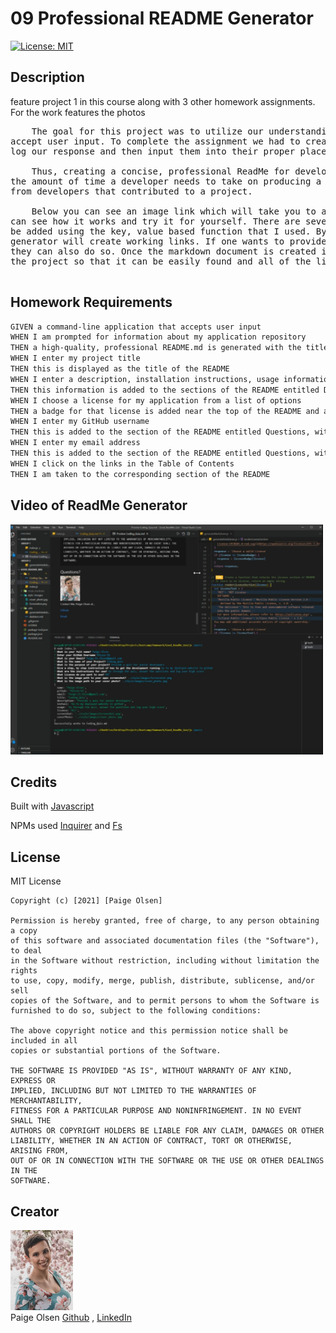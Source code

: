 # 09 Professional README Generator
[![License: MIT](https://img.shields.io/badge/License-MIT-yellow.svg)](https://opensource.org/licenses/MIT)

## Description
feature project 1 in this course along with 3 other homework assignments. For the work features the photos 
<pre>
	The goal for this project was to utilize our understanding of node and command line applications which 
accept user input. To complete the assignment we had to create a number of command line prompts which would
log our response and then input them into their proper place within a markdown skeleton using Javascript.

	Thus, creating a concise, professional ReadMe for developers to use. This app is designed to decrease
the amount of time a developer needs to take on producing a readme and can also be used to get responses 
from developers that contributed to a project.

	Below you can see an image link which will take you to a video walkthrough of the ReadMe generator so you 
can see how it works and try it for yourself. There are several licenses to choose from and more can easily 
be added using the key, value based function that I used. By giving your Github username and email the 
generator will create working links. If one wants to provide a personal photo and screenshot of their app
they can also do so. Once the markdown document is created it will be named based off the title you gave 
the project so that it can be easily found and all of the links within the table of contents work.

</pre>

## Homework Requirements

```md
GIVEN a command-line application that accepts user input
WHEN I am prompted for information about my application repository
THEN a high-quality, professional README.md is generated with the title of my project and sections entitled Description, Table of Contents, Installation, Usage, License, Contributing, Tests, and Questions
WHEN I enter my project title
THEN this is displayed as the title of the README
WHEN I enter a description, installation instructions, usage information, contribution guidelines, and test instructions
THEN this information is added to the sections of the README entitled Description, Installation, Usage, Contributing, and Tests
WHEN I choose a license for my application from a list of options
THEN a badge for that license is added near the top of the README and a notice is added to the section of the README entitled License that explains which license the application is covered under
WHEN I enter my GitHub username
THEN this is added to the section of the README entitled Questions, with a link to my GitHub profile
WHEN I enter my email address
THEN this is added to the section of the README entitled Questions, with instructions on how to reach me with additional questions
WHEN I click on the links in the Table of Contents
THEN I am taken to the corresponding section of the README
```

## Video of ReadMe Generator

<a href="https://drive.google.com/file/d/1fa_SsJXRPOx71Fzyj10yORrm9J1CvMuF/view?usp=sharing" title="Walk-Through"><img src="./style/images/readme_ss.png" alt="ReadMe Generator Walk Through" width="500px"/></a>

## Credits
Built with [Javascript](https://www.javascript.com/)

NPMs used [Inquirer](https://www.npmjs.com/package/inquirer) and [Fs](https://www.npmjs.com/package/file-system)

## License

MIT License

    Copyright (c) [2021] [Paige Olsen]
    
    Permission is hereby granted, free of charge, to any person obtaining a copy
    of this software and associated documentation files (the "Software"), to deal
    in the Software without restriction, including without limitation the rights
    to use, copy, modify, merge, publish, distribute, sublicense, and/or sell
    copies of the Software, and to permit persons to whom the Software is
    furnished to do so, subject to the following conditions:
    
    The above copyright notice and this permission notice shall be included in all
    copies or substantial portions of the Software.
    
    THE SOFTWARE IS PROVIDED "AS IS", WITHOUT WARRANTY OF ANY KIND, EXPRESS OR
    IMPLIED, INCLUDING BUT NOT LIMITED TO THE WARRANTIES OF MERCHANTABILITY,
    FITNESS FOR A PARTICULAR PURPOSE AND NONINFRINGEMENT. IN NO EVENT SHALL THE
    AUTHORS OR COPYRIGHT HOLDERS BE LIABLE FOR ANY CLAIM, DAMAGES OR OTHER
    LIABILITY, WHETHER IN AN ACTION OF CONTRACT, TORT OR OTHERWISE, ARISING FROM,
    OUT OF OR IN CONNECTION WITH THE SOFTWARE OR THE USE OR OTHER DEALINGS IN THE
    SOFTWARE.

## Creator

<img src="./style/images/cover_photo.jpg" width="100px"> <br>
Paige Olsen
[Github](https://github.com/POlsen-92) ,
[LinkedIn](https://www.linkedin.com/in/paige-olsen-2aba9685/)
